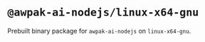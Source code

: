 # `@awpak-ai-nodejs/linux-x64-gnu`

Prebuilt binary package for `awpak-ai-nodejs` on `linux-x64-gnu`.
